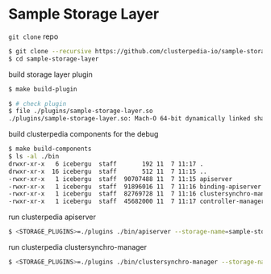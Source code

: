 # Sample Storage Layer

`git clone` repo
```bash
$ git clone --recursive https://github.com/clusterpedia-io/sample-storage-layer.git
$ cd sample-storage-layer
```

build storage layer plugin
```bash
$ make build-plugin

$ # check plugin
$ file ./plugins/sample-storage-layer.so
./plugins/sample-storage-layer.so: Mach-O 64-bit dynamically linked shared library x86_64
```

build clusterpedia components for the debug
```bash
$ make build-components
$ ls -al ./bin
drwxr-xr-x   6 icebergu  staff       192 11  7 11:17 .
drwxr-xr-x  16 icebergu  staff       512 11  7 11:15 ..
-rwxr-xr-x   1 icebergu  staff  90707488 11  7 11:15 apiserver
-rwxr-xr-x   1 icebergu  staff  91896016 11  7 11:16 binding-apiserver
-rwxr-xr-x   1 icebergu  staff  82769728 11  7 11:16 clustersynchro-manager
-rwxr-xr-x   1 icebergu  staff  45682000 11  7 11:17 controller-manager
```

run clusterpedia apiserver
```bash
$ <STORAGE_PLUGINS>=./plugins ./bin/apiserver --storage-name=sample-storage-layer --storage-config=./config.yaml <... other flags>
```

run clusterpedia clustersynchro-manager
```bash
$ <STORAGE_PLUGINS>=./plugins ./bin/clustersynchro-manager --storage-name=sample-storage-layer --storage-config=./config.yaml <... other flags>
```

